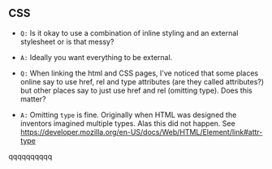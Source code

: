 ## CSS

* `Q:` Is it okay to use a combination of inline styling and an external stylesheet or is that messy?
* `A:` Ideally you want everything to be external.

 * `Q:` When linking the html and CSS pages, I've noticed that some places online say to use href, rel and type attributes (are they called attributes?) but other places say to just use href and rel (omitting type). Does this matter?
 * `A:` Omitting `type` is fine. Originally when HTML was designed the inventors imagined multiple types. Alas this did not happen.
 See https://developer.mozilla.org/en-US/docs/Web/HTML/Element/link#attr-type



 qqqqqqqqqq